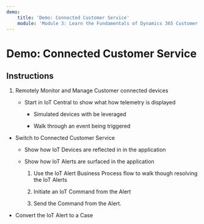 ```yaml
---
demo:
    title: 'Demo: Connected Customer Service'
    module: 'Module 3: Learn the Fundamentals of Dynamics 365 Customer Service'
---
```


# Demo: Connected Customer Service

## Instructions

1. Remotely Monitor and Manage Customer connected devices

	- Start in IoT Central to show what how telemetry is displayed

		- Simulated devices with be leveraged

		- Walk through an event being triggered

- Switch to Connected Customer Service 

	- Show how IoT Devices are reflected in in the application

	- Show how IoT Alerts are surfaced in the application

		1. Use the IoT Alert Business Process flow to walk though resolving the IoT Alerts

		2. Initiate an IoT Command from the Alert

		3. Send the Command from the Alert. 

- Convert the IoT Alert to a Case

